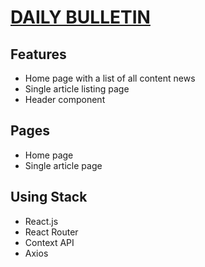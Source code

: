 # [DAILY BULLETIN](https://daily-bulletin-news.netlify.app/)

## Features
- Home page with a list of all content news
- Single article listing page
- Header component

## Pages
- Home page
- Single article page

## Using Stack
- React.js
- React Router
- Context API
- Axios
